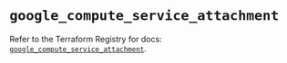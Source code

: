 # `google_compute_service_attachment`

Refer to the Terraform Registry for docs: [`google_compute_service_attachment`](https://registry.terraform.io/providers/hashicorp/google/5.39.1/docs/resources/compute_service_attachment).
